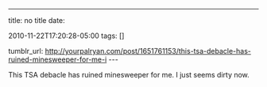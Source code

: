 ---
title: no title
date:

 2010-11-22T17:20:28-05:00 
tags:  []

tumblr_url:
http://yourpalryan.com/post/1651761153/this-tsa-debacle-has-ruined-minesweeper-for-me-i
\-\--

This TSA debacle has ruined minesweeper for me. I just seems dirty now.
